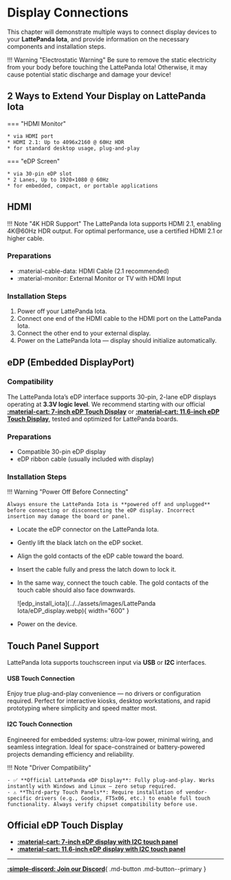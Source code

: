 # Display Connections

This chapter will demonstrate multiple ways to connect display devices to your **LattePanda Iota**, and provide information on the necessary components and installation steps.

!!! Warning "Electrostatic Warning"
    Be sure to remove the static electricity from your body before touching the LattePanda Iota! Otherwise, it may cause potential static discharge and damage your device!

## 2 Ways to Extend Your Display on LattePanda Iota

=== "HDMI Monitor"

    * via HDMI port
    * HDMI 2.1: Up to 4096x2160 @ 60Hz HDR
    * for standard desktop usage, plug-and-play

=== "eDP Screen"

    * via 30-pin eDP slot
    * 2 Lanes, Up to 1920×1080 @ 60Hz
    * for embedded, compact, or portable applications

## HDMI

!!! Note "4K HDR Support"
    The LattePanda Iota supports HDMI 2.1, enabling 4K@60Hz HDR output. For optimal performance, use a certified HDMI 2.1 or higher cable.

### Preparations

- :material-cable-data:     HDMI Cable (2.1 recommended)
- :material-monitor:        External Monitor or TV with HDMI Input

### Installation Steps

1. Power off your LattePanda Iota.
2. Connect one end of the HDMI cable to the HDMI port on the LattePanda Iota.
3. Connect the other end to your external display.
4. Power on the LattePanda Iota — display should initialize automatically.

## eDP (Embedded DisplayPort)

### Compatibility

The LattePanda Iota’s eDP interface supports 30-pin, 2-lane eDP displays operating at **3.3V logic level**. We recommend starting with our official [**:material-cart: 7-inch eDP Touch Display**](https://www.dfrobot.com/product-2993.html) or [**:material-cart: 11.6-inch eDP Touch Display**](https://www.dfrobot.com/product-2794.html), tested and optimized for LattePanda boards.

### Preparations

- Compatible 30-pin eDP display
- eDP ribbon cable (usually included with display)


### Installation Steps

!!! Warning "Power Off Before Connecting"

    Always ensure the LattePanda Iota is **powered off and unplugged** before connecting or disconnecting the eDP display. Incorrect insertion may damage the board or panel.

- Locate the eDP connector on the LattePanda Iota.
- Gently lift the black latch on the eDP socket.
- Align the gold contacts of the eDP cable toward the board.
- Insert the cable fully and press the latch down to lock it.

- In the same way, connect the touch cable. The gold contacts of the touch cable should also face downwards.

    ![edp_install_iota](../../assets/images/LattePanda Iota/eDP_display.webp){ width="600" }

- Power on the device.


## Touch Panel Support

LattePanda Iota supports touchscreen input via **USB** or **I2C** interfaces.

#### USB Touch Connection

Enjoy true plug-and-play convenience — no drivers or configuration required. Perfect for interactive kiosks, desktop workstations, and rapid prototyping where simplicity and speed matter most.

#### I2C Touch Connection

Engineered for embedded systems: ultra-low power, minimal wiring, and seamless integration. Ideal for space-constrained or battery-powered projects demanding efficiency and reliability.

!!! Note "Driver Compatibility"

    - ✅ **Official LattePanda eDP Display**: Fully plug-and-play. Works instantly with Windows and Linux — zero setup required.
    - ⚠️ **Third-party Touch Panels**: Require installation of vendor-specific drivers (e.g., Goodix, FT5x06, etc.) to enable full touch functionality. Always verify chipset compatibility before use.

## Official eDP Touch Display


* [**:material-cart: 7-inch eDP display with I2C touch panel**](https://www.dfrobot.com/product-2993.html)
* [**:material-cart: 11.6-inch eDP display with I2C touch panel**](https://www.dfrobot.com/product-2794.html)

---



[**:simple-discord: Join our Discord**](https://discord.gg/k6YPYQgmHt){ .md-button .md-button--primary }